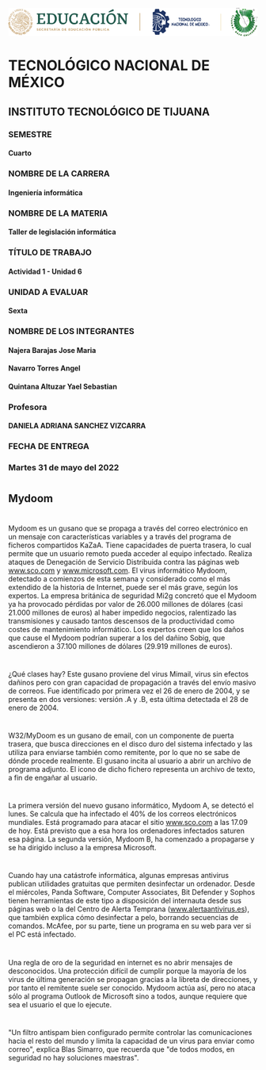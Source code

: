 ![alt text](https://github.com/YaelQuintana/Taller-de-legislacion/blob/main/Unidad1/Logo_tec.png?raw=true)
#  TECNOLÓGICO NACIONAL DE MÉXICO
##  INSTITUTO TECNOLÓGICO DE TIJUANA 

### SEMESTRE 
#### Cuarto

### NOMBRE DE LA CARRERA
#### Ingeniería informática

### NOMBRE DE LA MATERIA 
#### Taller de legislación informática

### TÍTULO DE TRABAJO
#### Actividad 1 - Unidad 6 

### UNIDAD A EVALUAR
#### Sexta

###  NOMBRE DE LOS INTEGRANTES 
#### Najera Barajas Jose Maria
#### Navarro Torres Angel
#### Quintana Altuzar Yael Sebastian 

### Profesora
#### DANIELA ADRIANA SANCHEZ VIZCARRA

### FECHA DE ENTREGA
### Martes 31 de mayo del 2022
#
## Mydoom
#
Mydoom es un gusano que se propaga a través del correo electrónico en un mensaje con características variables y a través del programa de ficheros compartidos KaZaA.
Tiene capacidades de puerta trasera, lo cual permite que un usuario remoto pueda acceder al equipo infectado. Realiza ataques de Denegación de Servicio Distribuida contra las páginas web www.sco.com y www.microsoft.com.
El virus informático Mydoom, detectado a comienzos de esta semana y considerado como el más extendido de la historia de Internet, puede ser el más grave, según los expertos. La empresa británica de seguridad Mi2g concretó que el Mydoom ya ha provocado pérdidas por valor de 26.000 millones de dólares (casi 21.000 millones de euros) al haber impedido negocios, ralentizado las transmisiones y causado tantos descensos de la productividad como costes de mantenimiento informático. Los expertos creen que los daños que cause el Mydoom podrían superar a los del dañino Sobig, que ascendieron a 37.100 millones de dólares (29.919 millones de euros).
#
¿Qué clases hay?
Este gusano proviene del virus Mimail, virus sin efectos dañinos pero con gran capacidad de propagación a través del envío masivo de correos.
Fue identificado por primera vez el 26 de enero de 2004, y se presenta en dos versiones: versión .A y .B, esta última detectada el 28 de enero de 2004.
#
W32/MyDoom es un gusano de email, con un componente de puerta trasera, que busca direcciones en el disco duro del sistema infectado y las utiliza para enviarse también como remitente, por lo que no se sabe de dónde procede realmente.
El gusano incita al usuario a abrir un archivo de programa adjunto. El icono de dicho fichero representa un archivo de texto, a fin de engañar al usuario.
#
La primera versión del nuevo gusano informático, Mydoom A, se detectó el lunes. Se calcula que ha infectado el 40% de los correos electrónicos mundiales. Está programado para atacar el sitio www.sco.com a las 17.09 de hoy. Está previsto que a esa hora los ordenadores infectados saturen esa página. La segunda versión, Mydoom B, ha comenzado a propagarse y se ha dirigido incluso a la empresa Microsoft.
#
Cuando hay una catástrofe informática, algunas empresas antivirus publican utilidades gratuitas que permiten desinfectar un ordenador. Desde el miércoles, Panda Software, Computer Associates, Bit Defender y Sophos tienen herramientas de este tipo a disposición del internauta desde sus páginas web o la del Centro de Alerta Temprana (www.alertaantivirus.es), que también explica cómo desinfectar a pelo, borrando secuencias de comandos. McAfee, por su parte, tiene un programa en su web para ver si el PC está infectado. 
#
Una regla de oro de la seguridad en internet es no abrir mensajes de desconocidos. Una protección difícil de cumplir porque la mayoría de los virus de última generación se propagan gracias a la libreta de direcciones, y por tanto el remitente suele ser conocido. Mydoom actúa así, pero no ataca sólo al programa Outlook de Microsoft sino a todos, aunque requiere que sea el usuario el que lo ejecute.
#
"Un filtro antispam bien configurado permite controlar las comunicaciones hacia el resto del mundo y limita la capacidad de un virus para enviar como correo", explica Blas Simarro, que recuerda que "de todos modos, en seguridad no hay soluciones maestras".